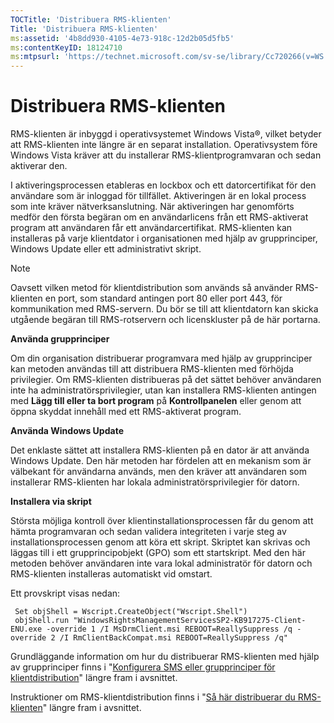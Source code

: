 ```yaml
---
TOCTitle: 'Distribuera RMS-klienten'
Title: 'Distribuera RMS-klienten'
ms:assetid: '4b8dd930-4105-4e73-918c-12d2b05d5fb5'
ms:contentKeyID: 18124710
ms:mtpsurl: 'https://technet.microsoft.com/sv-se/library/Cc720266(v=WS.10)'
---
```


Distribuera RMS-klienten
========================

RMS-klienten är inbyggd i operativsystemet Windows Vista®, vilket betyder att RMS-klienten inte längre är en separat installation. Operativsystem före Windows Vista kräver att du installerar RMS-klientprogramvaran och sedan aktiverar den.

I aktiveringsprocessen etableras en lockbox och ett datorcertifikat för den användare som är inloggad för tillfället. Aktiveringen är en lokal process som inte kräver nätverksanslutning. När aktiveringen har genomförts medför den första begäran om en användarlicens från ett RMS-aktiverat program att användaren får ett användarcertifikat. RMS-klienten kan installeras på varje klientdator i organisationen med hjälp av grupprinciper, Windows Update eller ett administrativt skript.

> [!NOTE]  
> Oavsett vilken metod för klientdistribution som används så använder RMS-klienten en port, som standard antingen port 80 eller port 443, för kommunikation med RMS-servern. Du bör se till att klientdatorn kan skicka utgående begäran till RMS-rotservern och licenskluster på de här portarna.

**Använda grupprinciper**

Om din organisation distribuerar programvara med hjälp av grupprinciper kan metoden användas till att distribuera RMS-klienten med förhöjda privilegier. Om RMS-klienten distribueras på det sättet behöver användaren inte ha administratörsprivilegier, utan kan installera RMS-klienten antingen med **Lägg till eller ta bort program** på **Kontrollpanelen** eller genom att öppna skyddat innehåll med ett RMS-aktiverat program.

**Använda Windows Update**

Det enklaste sättet att installera RMS-klienten på en dator är att använda Windows Update. Den här metoden har fördelen att en mekanism som är välbekant för användarna används, men den kräver att användaren som installerar RMS-klienten har lokala administratörsprivilegier för datorn.

**Installera via skript**

Största möjliga kontroll över klientinstallationsprocessen får du genom att hämta programvaran och sedan validera integriteten i varje steg av installationsprocessen genom att köra ett skript. Skriptet kan skrivas och läggas till i ett grupprincipobjekt (GPO) som ett startskript. Med den här metoden behöver användaren inte vara lokal administratör för datorn och RMS-klienten installeras automatiskt vid omstart.

Ett provskript visas nedan:

   ```
    Set objShell = Wscript.CreateObject("Wscript.Shell")
    objShell.run "WindowsRightsManagementServicesSP2-KB917275-Client-ENU.exe -override 1 /I MsDrmClient.msi REBOOT=ReallySuppress /q -override 2 /I RmClientBackCompat.msi REBOOT=ReallySuppress /q"
   ```

Grundläggande information om hur du distribuerar RMS-klienten med hjälp av grupprinciper finns i "[Konfigurera SMS eller grupprinciper för klientdistribution](https://technet.microsoft.com/9e37c27b-8cc1-40c6-adb7-0937aa64c8db)" längre fram i avsnittet.

Instruktioner om RMS-klientdistribution finns i "[Så här distribuerar du RMS-klienten](https://technet.microsoft.com/c84f1724-cf71-4385-9003-ff68bc23c927)" längre fram i avsnittet.

